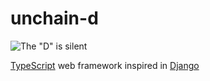 # unchain-d

![The "D" is silent](https://github.com/user-attachments/assets/bbeb391b-fb72-4f4f-8208-69121b2d9365)

[TypeScript](https://www.typescriptlang.org/) web framework inspired in [Django](https://www.djangoproject.com/)
